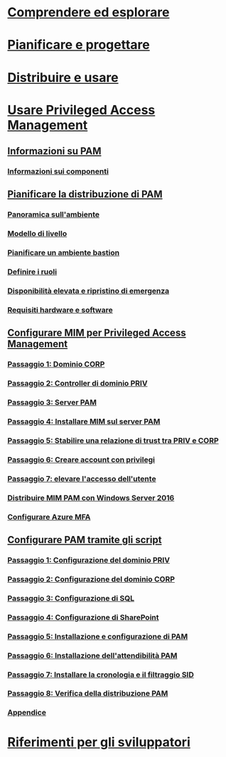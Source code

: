 # [Comprendere ed esplorare](/microsoft-identity-manager/understand-explore/microsoft-identity-manager-2016)
# [Pianificare e progettare](/microsoft-identity-manager/plan-design/microsoft-identity-manager-2016-supported-platforms)
# [Distribuire e usare](/microsoft-identity-manager/deploy-use/microsoft-identity-manager-deploy)
# [Usare Privileged Access Management](privileged-identity-management-for-active-directory-domain-services.md)
## [Informazioni su PAM](privileged-identity-management-for-active-directory-domain-services.md)
### [Informazioni sui componenti](principles-of-operation.md)
## [Pianificare la distribuzione di PAM](environment-overview.md)
### [Panoramica sull'ambiente](environment-overview.md)
### [Modello di livello](tier-model-for-partitioning-administrative-privileges.md)
### [Pianificare un ambiente bastion](planning-bastion-environment.md)
### [Definire i ruoli](defining-roles-for-pam.md)
### [Disponibilità elevata e ripristino di emergenza](high-availability-disaster-recovery-considerations-bastion-environment.md)
### [Requisiti hardware e software](hardware-software-requirements.md)
## [Configurare MIM per Privileged Access Management](configuring-mim-environment-for-pam.md)
### [Passaggio 1: Dominio CORP](step-1-prepare-corp-domain.md)
### [Passaggio 2: Controller di dominio PRIV](step-2-prepare-priv-domain-controller.md)
### [Passaggio 3: Server PAM](step-3-prepare-pam-server.md)
### [Passaggio 4: Installare MIM sul server PAM](step-4-install-mim-components-on-pam-server.md)
### [Passaggio 5: Stabilire una relazione di trust tra PRIV e CORP](step-5-establish-trust-between-priv-corp-forests.md)
### [Passaggio 6: Creare account con privilegi](step-6-transition-group-to-pam.md)
### [Passaggio 7: elevare l'accesso dell'utente](step-7-elevate-user-access.md)
### [Distribuire MIM PAM con Windows Server 2016](deploy-pam-with-windows-server-2016.md)
### [Configurare Azure MFA](use-azure-mfa-for-activation.md)
## [Configurare PAM tramite gli script](sp1-pam-configure-using-scripts.md)
### [Passaggio 1: Configurazione del dominio PRIV](sp1-step1-configuring-priv-domain.md)
### [Passaggio 2: Configurazione del dominio CORP](sp1-step2-configuring-corp-domain.md)
### [Passaggio 3: Configurazione di SQL](sp1-step3-installing-configuring-sql.md)
### [Passaggio 4: Configurazione di SharePoint](sp1-step4-configuring-sharepoint.md)
### [Passaggio 5: Installazione e configurazione di PAM](sp1-step5-configuring-pam.md)
### [Passaggio 6: Installazione dell'attendibilità PAM](sp1-step6-setup-pam-trust.md)
### [Passaggio 7: Installare la cronologia e il filtraggio SID](sp1-step7-setup-sidhistory-sidfiltering.md)
### [Passaggio 8: Verifica della distribuzione PAM](sp1-step8-pam-deployment-verification.md)
### [Appendice](sp1-pam-deployment-addendum.md)
# [Riferimenti per gli sviluppatori](/microsoft-identity-manager/reference/microsoft-identity-manager-2016-developer-reference)
